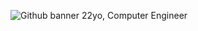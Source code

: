 ![Github banner](https://github.com/paablobello/paablobello/assets/70178915/8e08e135-aa21-4e9c-85aa-6a9da145b4a2)
22yo, Computer Engineer

